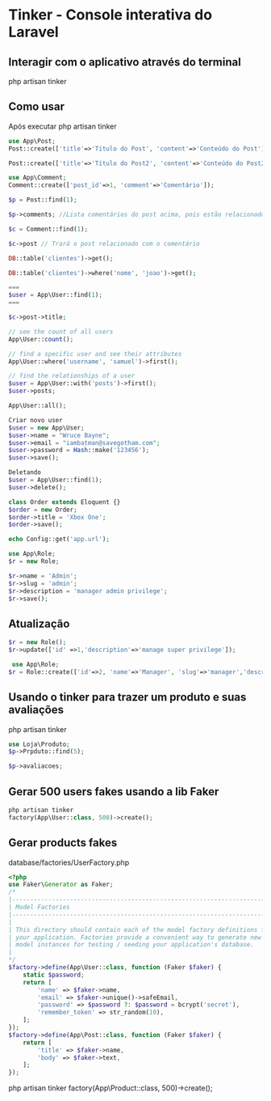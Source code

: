 # Tinker - Console interativa do Laravel

## Interagir com o aplicativo através do terminal
php artisan tinker

## Como usar

Após executar php artisan tinker
```php
use App\Post;
Post::create(['title'=>'Título do Post', 'content'=>'Conteúdo do Post']);

Post::create(['title'=>'Título do Post2', 'content'=>'Conteúdo do Post2']); 

use App\Comment;
Comment::create(['post_id'=>1, 'comment'=>'Comentário']);

$p = Post::find(1);

$p->comments; //Lista comentários do post acima, pois estão relacionados

$c = Comment::find(1);

$c->post // Trará o post relacionado com o comentário

DB::table('clientes')->get();

DB::table('clientes')->where('nome', 'joao')->get();

===
$user = App\User::find(1);
===

$c->post->title;

// see the count of all users
App\User::count();

// find a specific user and see their attributes
App\User::where('username', 'samuel')->first();

// find the relationships of a user
$user = App\User::with('posts')->first();
$user->posts;

App\User::all();

Criar novo user
$user = new App\User;
$user->name = "Wruce Bayne";
$user->email = "iambatman@savegotham.com";
$user->password = Hash::make('123456');
$user->save();

Deletando
$user = App\User::find(1);
$user->delete();

class Order extends Eloquent {}
$order = new Order;
$order->title = 'Xbox One';
$order->save();

echo Config::get('app.url');

use App\Role;
$r = new Role;

$r->name = 'Admin';
$r->slug = 'admin';
$r->description = 'manager admin privilege';
$r->save();
```
## Atualização
```php
$r = new Role();
$r->update(['id' =>1,'description'=>'manage super privilege']);

 use App\Role;
$r = Role::create(['id'=>2, 'name'=>'Manager', 'slug'=>'manager','description'=>'manager manager privilege']);
```

## Usando o tinker para trazer um produto e suas avaliações

php artisan tinker
```php
use Loja\Produto;
$p->Prpduto::find(5);

$p->avaliacoes;
```

## Gerar 500 users fakes usando a lib Faker
```php
php artisan tinker
factory(App\User::class, 500)->create();
```
## Gerar products fakes

database/factories/UserFactory.php
```php
<?php
use Faker\Generator as Faker;
/*
|--------------------------------------------------------------------------
| Model Factories
|--------------------------------------------------------------------------
|
| This directory should contain each of the model factory definitions for
| your application. Factories provide a convenient way to generate new
| model instances for testing / seeding your application's database.
|
*/
$factory->define(App\User::class, function (Faker $faker) {
    static $password;
    return [
        'name' => $faker->name,
        'email' => $faker->unique()->safeEmail,
        'password' => $password ?: $password = bcrypt('secret'),
        'remember_token' => str_random(10),
    ];
});
$factory->define(App\Post::class, function (Faker $faker) {
    return [
        'title' => $faker->name,
        'body' => $faker->text,
    ];
});
```

php artisan tinker
factory(App\Product::class, 500)->create();


